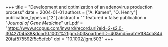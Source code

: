 +++
title = "Development and optimization of an adenovirus production process"
date = 2004-01-01
authors = ["A. Kamen", "O. Henry"]
publication_types = ["2"]
abstract = ""
featured = false
publication = "*Journal of Gene Medicine*"
url_pdf = "https://www.scopus.com/inward/record.uri?eid=2-s2.0-3042704538&doi=10.1002%2fjgm.503&partnerID=40&md5=ab1e1f84cb84d20faf575592f5c5efeb"
doi = "10.1002/jgm.503"
+++

